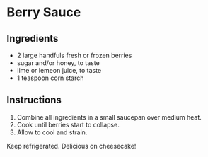 # Berry Sauce

## Ingredients

- 2 large handfuls fresh or frozen berries
- sugar and/or honey, to taste
- lime or lemeon juice, to taste
- 1 teaspoon corn starch

## Instructions

1. Combine all ingredients in a small saucepan over medium heat.
2. Cook until berries start to collapse.
3. Allow to cool and strain.

Keep refrigerated. Delicious on cheesecake!
